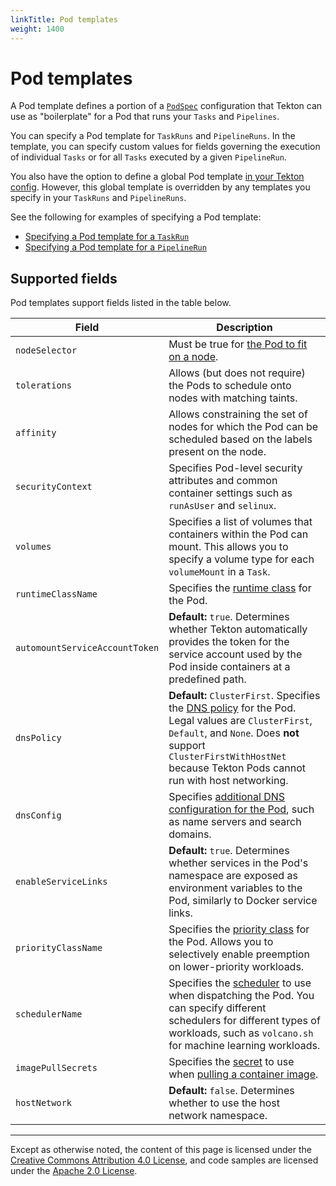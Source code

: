 ```yaml
---
linkTitle: Pod templates
weight: 1400
---
```

# Pod templates

A Pod template defines a portion of a [`PodSpec`](https://kubernetes.io/docs/reference/generated/kubernetes-api/v1.17/#pod-v1-core)
configuration that Tekton can use as "boilerplate" for a Pod that runs your `Tasks` and `Pipelines`.

You can specify a Pod template for `TaskRuns` and `PipelineRuns`. In the template, you can specify custom values for fields governing
the execution of individual `Tasks` or for all `Tasks` executed by a given `PipelineRun`.

You also have the option to define a global Pod template [in your Tekton config](/vault/Pipelines-v0.24.3/install/#customizing-basic-execution-parameters).
However, this global template is overridden by any templates you specify in your `TaskRuns` and `PipelineRuns`.

See the following for examples of specifying a Pod template:
- [Specifying a Pod template for a `TaskRun`](/vault/Pipelines-v0.24.3/taskruns/#specifying-a-pod-template)
- [Specifying a Pod template for a `PipelineRun`](/vault/Pipelines-v0.24.3/pipelineruns/#specifying-a-pod-template)

## Supported fields

Pod templates support fields listed in the table below.

<table>
	<thead>
		<th>Field</th>
		<th>Description</th>
	</thead>
	<tbody>
		<tr>
			<td><code>nodeSelector</code></td>
			<td>Must be true for <a href=https://kubernetes.io/docs/concepts/configuration/assign-pod-node/>the Pod to fit on a node</a>.</td>
		</tr>
		<tr>
			<td><code>tolerations</code></td>
			<td>Allows (but does not require) the Pods to schedule onto nodes with matching taints.</td>
		</tr>
		<tr>
			<td><code>affinity</code></td>
			<td>Allows constraining the set of nodes for which the Pod can be scheduled based on the labels present on the node.</td>
		</tr>
		<tr>
			<td><code>securityContext</code></td>
			<td>Specifies Pod-level security attributes and common container settings such as <code>runAsUser</code> and <code>selinux</code>.</td>
		</tr>
		<tr>
			<td><code>volumes</code></td>
			<td>Specifies a list of volumes that containers within the Pod can mount. This allows you to specify a volume type for each <code>volumeMount</code> in a <code>Task</code>.</td>
		</tr>
		<tr>
			<td><code>runtimeClassName</code></td>
			<td>Specifies the <a href=https://kubernetes.io/docs/concepts/containers/runtime-class/>runtime class</a> for the Pod.</td>
		</tr>
		<tr>
			<td><code>automountServiceAccountToken</code></td>
			<td><b>Default:</b> <code>true</code>. Determines whether Tekton automatically provides the token for the service account used by the Pod inside containers at a predefined path.</td>
		</tr>
		<tr>
			<td><code>dnsPolicy</code></td>
			<td><b>Default:</b> <code>ClusterFirst</code>. Specifies the <a href=https://kubernetes.io/docs/concepts/services-networking/dns-pod-service/#pod-s-dns-policy>DNS policy</a>
                for the Pod. Legal values are <code>ClusterFirst</code>, <code>Default</code>, and <code>None</code>. Does <b>not</b> support <code>ClusterFirstWithHostNet</code>
                because Tekton Pods cannot run with host networking.</td>
		</tr>
		<tr>
			<td><code>dnsConfig</code></td>
			<td>Specifies <a href=https://kubernetes.io/docs/concepts/services-networking/dns-pod-service/#pod-s-dns-config>additional DNS configuration for the Pod</a>, such as name servers and search domains.</td>
		</tr>
		<tr>
			<td><code>enableServiceLinks</code></td>
			<td><b>Default:</b> <code>true</code>. Determines whether services in the Pod's namespace are exposed as environment variables to the Pod, similarly to Docker service links.</td>
		</tr>
		<tr>
			<td><code>priorityClassName</code></td>
			<td>Specifies the <a href=https://kubernetes.io/docs/concepts/configuration/pod-priority-preemption/>priority class</a> for the Pod. Allows you to selectively enable preemption on lower-priority workloads.</td>
		</tr>
		<tr>
			<td><code>schedulerName</code></td>
			<td>Specifies the <a href=https://kubernetes.io/docs/tasks/administer-cluster/configure-multiple-schedulers/>scheduler</a> to use when dispatching the Pod. You can specify different schedulers for different types of
                workloads, such as <code>volcano.sh</code> for machine learning workloads.</td>
		</tr>
		<tr>
			<td><code>imagePullSecrets</code></td>
			<td>Specifies the <a href=https://kubernetes.io/docs/concepts/configuration/secret/>secret</a> to use when <a href=https://kubernetes.io/docs/tasks/configure-pod-container/pull-image-private-registry/>
                pulling a container image</a>.</td>
		</tr>
		<tr>
			<td><code>hostNetwork</code></td>
			<td><b>Default:</b> <code>false</code>. Determines whether to use the host network namespace.</td>
		</tr>
	</tbody>
</table>

---

Except as otherwise noted, the content of this page is licensed under the
[Creative Commons Attribution 4.0 License](https://creativecommons.org/licenses/by/4.0/),
and code samples are licensed under the
[Apache 2.0 License](https://www.apache.org/licenses/LICENSE-2.0).
